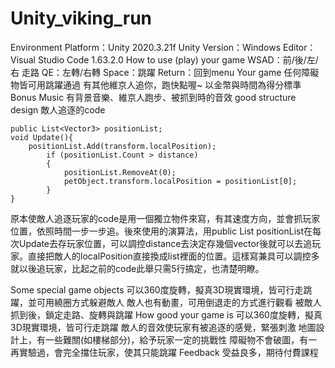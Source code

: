 # Unity_viking_run
Environment
	Platform：Unity 2020.3.21f
	Unity Version：Windows
	Editor：Visual Studio Code 1.63.2.0
How to use (play) your game
	WSAD：前/後/左/右 走路
	QE：左轉/右轉
	Space：跳躍
	Return：回到menu
Your game
	任何障礙物皆可用跳躍通過
	有其他維京人追你，跑快點喔~
	以金幣與時間為得分標準
Bonus
	Music 有背景音樂、維京人跑步、被抓到時的音效
	good structure design 敵人追逐的code
	
	public List<Vector3> positionList;
	void Update(){
		positionList.Add(transform.localPosition);
        	if (positionList.Count > distance)
        	{
            	positionList.RemoveAt(0);
            	petObject.transform.localPosition = positionList[0];
        	}
	} 
原本使敵人追逐玩家的code是用一個獨立物件來寫，有其速度方向，並會抓玩家位置，依照時間一步一步追。後來使用的演算法，用public List<Vector3> positionList在每次Update去存玩家位置，可以調控distance去決定存幾個vector後就可以去追玩家。直接把敵人的localPosition直接換成list裡面的位置。這樣寫兼具可以調控多就以後追玩家，比起之前的code此舉只需5行搞定，也清楚明瞭。

Some special game objects
	可以360度旋轉，擬真3D現實環境，皆可行走跳躍，並可用繞圈方式躲避敵人
	敵人也有動畫，可用倒退走的方式進行觀看
	被敵人抓到後，鎖定走路、旋轉與跳躍
How good your game is
	可以360度旋轉，擬真3D現實環境，皆可行走跳躍
	敵人的音效使玩家有被追逐的感覺，緊張刺激
	地圖設計上，有一些難關(如樓梯部分)，給予玩家一定的挑戰性
	障礙物不會破圖，有一再實驗過，會完全擋住玩家，使其只能跳躍
Feedback
	受益良多，期待付費課程

